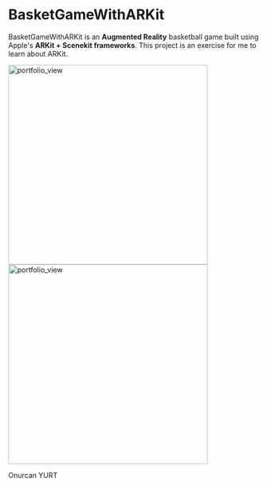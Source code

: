 # BasketGameWithARKit


BasketGameWithARKit is an **Augmented Reality** basketball game built using Apple's **ARKit + Scenekit frameworks**. This project is an exercise for me to learn about ARKit.


<img width="400" alt="portfolio_view" src="https://www.onurcanyurt.com/tw_github_photos/b1.jpg">

<img width="400" alt="portfolio_view" src="https://www.onurcanyurt.com/tw_github_photos/b2.jpg">

Onurcan YURT
